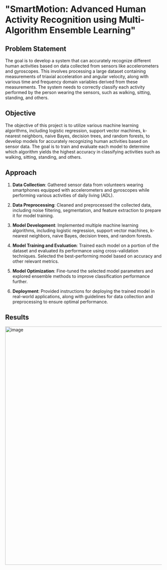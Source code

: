 # "SmartMotion: Advanced Human Activity Recognition using Multi-Algorithm Ensemble Learning"

## Problem Statement

The goal is to develop a system that can accurately recognize different human activities based on data collected from sensors like accelerometers and gyroscopes. This involves processing a large dataset containing measurements of triaxial acceleration and angular velocity, along with various time and frequency domain variables derived from these measurements. The system needs to correctly classify each activity performed by the person wearing the sensors, such as walking, sitting, standing, and others.
## Objective

The objective of this project is to utilize various machine learning algorithms, including logistic regression, support vector machines, k-nearest neighbors, naive Bayes, decision trees, and random forests, to develop models for accurately recognizing human activities based on sensor data. The goal is to train and evaluate each model to determine which algorithm yields the highest accuracy in classifying activities such as walking, sitting, standing, and others.
## Approach

1. **Data Collection**: Gathered sensor data from volunteers wearing smartphones equipped with accelerometers and gyroscopes while performing various activities of daily living (ADL).
   
2. **Data Preprocessing**: Cleaned and preprocessed the collected data, including noise filtering, segmentation, and feature extraction to prepare it for model training.
   
3. **Model Development**: Implemented multiple machine learning algorithms, including logistic regression, support vector machines, k-nearest neighbors, naive Bayes, decision trees, and random forests.
   
4. **Model Training and Evaluation**: Trained each model on a portion of the dataset and evaluated its performance using cross-validation techniques. Selected the best-performing model based on accuracy and other relevant metrics.
   
5. **Model Optimization**: Fine-tuned the selected model parameters and explored ensemble methods to improve classification performance further.
   
6. **Deployment**: Provided instructions for deploying the trained model in real-world applications, along with guidelines for data collection and preprocessing to ensure optimal performance.

## Results

<img width="766" alt="image" src="https://github.com/Shaukatali11/Advanced-Human-Activity-Recognition-using-Multi-Algorithm-Ensemble-Learning/assets/91846164/504f3c99-25c9-4257-b813-0c531a7605ea">


